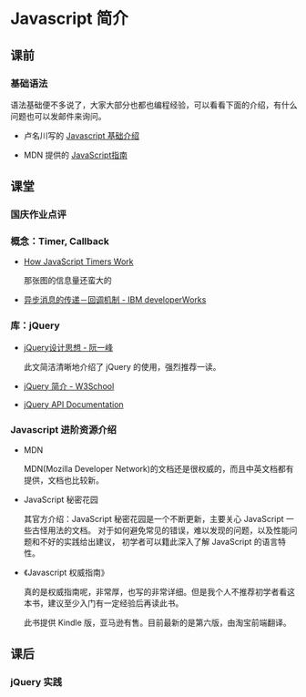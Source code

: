 # Javascript 简介

## 课前

### 基础语法

语法基础便不多说了，大家大部分也都也编程经验，可以看看下面的介绍，有什么问题也可以发邮件来询问。

- 卢名川写的 [Javascript 基础介绍](js基础.md)

- MDN 提供的 [JavaScript指南](https://developer.mozilla.org/zh-CN/docs/JavaScript/Guide)

## 课堂

### 国庆作业点评

### 概念：Timer, Callback

- [How JavaScript Timers Work](http://ejohn.org/blog/how-javascript-timers-work/)

    那张图的信息量还蛮大的

- [异步消息的传递－回调机制 - IBM developerWorks](http://www.ibm.com/developerworks/cn/linux/l-callback/)

### 库：jQuery

- [jQuery设计思想 - 阮一峰](http://www.ruanyifeng.com/blog/2011/07/jquery_fundamentals.html)

    此文简洁清晰地介绍了 jQuery 的使用，强烈推荐一读。

- [jQuery 简介 - W3School](http://www.w3school.com.cn/jquery/jquery_intro.asp)

- [jQuery API Documentation](http://api.jquery.com/)

### Javascript 进阶资源介绍

- MDN

    MDN(Mozilla Developer Network)的文档还是很权威的，而且中英文档都有提供，文档也比较新。

- JavaScript 秘密花园

    其官方介绍：JavaScript 秘密花园是一个不断更新，主要关心 JavaScript 一些古怪用法的文档。 对于如何避免常见的错误，难以发现的问题，以及性能问题和不好的实践给出建议， 初学者可以籍此深入了解 JavaScript 的语言特性。

- 《Javascript 权威指南》

    真的是权威指南呢，非常厚，也写的非常详细。但是我个人不推荐初学者看这本书，建议至少入门有一定经验后再读此书。

    此书提供 Kindle 版，亚马逊有售。目前最新的是第六版，由淘宝前端翻译。

## 课后

### jQuery 实践


